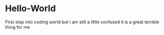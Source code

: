 # Hello-World
First step into coding world
but i am still a little confused
it is a great terrible thing for me 
